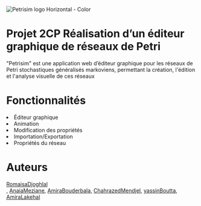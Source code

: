 
![Petrisim logo Horizontal - Color ](https://github.com/RomaisaDjoghlal/Petri/assets/162630029/5c7f28dc-06b3-42ee-a1e6-674ae48bcc33 )


# Projet 2CP Réalisation d’un éditeur graphique de réseaux de Petri
"Petrisim"  est une application web d’éditeur graphique pour les réseaux de Petri stochastiques généralisés markoviens, permettant la création, l'édition et l'analyse visuelle de ces réseaux
# Fonctionnalités
<li> Éditeur graphique </li>
<li> Animation </li>
<li> Modification des propriétés </li>
<li> Importation/Exportation </li>
<li> Propriétés du réseau </li>

# Auteurs

<a href="https://github.com/RomaisaDjoghlal">RomaisaDjoghlal</a> </br>, <a href="https://github.com/AnaiaMeziane">AnaiaMeziane</a>, <a href="https://github.com/AmiraBouderbala">AmiraBouderbala</a>, <a href="https://github.com/ChahrazedMendjel">ChahrazedMendjel</a>, <a href="https://github.com/yassinBoutta">yassinBoutta</a>, <a href="https://github.com/AmiraLakehal">AmiraLakehal</a>






